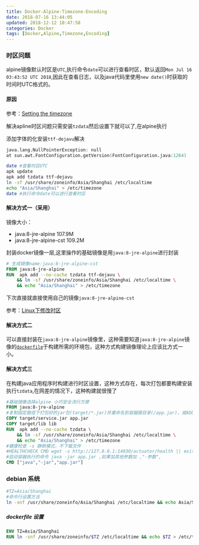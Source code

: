 ```yaml
---
title: Docker-Alpine-Timezone-Encoding
date: 2018-07-16 13:44:05
updated: 2018-12-12 10:47:58
categories: Docker
tags: [Docker,Alpine,Timezone,Encoding]
---
```


### 时区问题

alpine镜像默认时区是`UTC`,执行命令`date`可以进行查看时区，默认返回`Mon Jul 16 03:43:52 UTC 2018`,因此在查看日志，以及java代码里使用`new date()`时获取的时间时UTC格式的。

#### 原因

参考：[Setting the timezone](https://wiki.alpinelinux.org/wiki/Setting_the_timezone)

解决apline时区问题只需安装`tzdata`然后设置下就可以了,在alpine执行

添加字体的化安装`ttf-dejavu`解决


```verilog
java.lang.NullPointerException: null
at sun.awt.FontConfiguration.getVersion(FontConfiguration.java:1264)
```

```sh
date #查看时区UTC
apk update 
apk add tzdata ttf-dejavu
ln -sf /usr/share/zoneinfo/Asia/Shanghai /etc/localtime 
echo "Asia/Shanghai" > /etc/timezone
date #执行命令date可以进行查看时区
```

#### 解决方式一（采用）

镜像大小：

* java:8-jre-alpine 107.9M
* java:8-jre-alpine-cst  109.2M

封装docker镜像一层,这里操作的基础镜像是用`java:8-jre-alpine`进行封装

```dockerfile
# 生成镜像name:java:8-jre-alpine-cst
FROM java:8-jre-alpine
RUN  apk add --no-cache tzdata ttf-dejavu \
	&& ln -sf /usr/share/zoneinfo/Asia/Shanghai /etc/localtime \
    && echo "Asia/Shanghai" > /etc/timezone
```

下次直接就直接使用自己的镜像`java:8-jre-alpine-cst`

参考：[Linux下修改时区](http://www.itfanr.cc/2017/02/23/modify-timezone/)

#### 解决方式二

可以直接封装在`java:8-jre-alpine`镜像里，这种需要知道`java:8-jre-alpine`镜像的[`dockerfile`](https://github.com/docker-library/openjdk/blob/9a0822673dffd3e5ba66f18a8547aa60faed6d08/8-jre/alpine/Dockerfile)于构建所需的环境包，这种方式构建镜像理论上应该比方式一小。

#### 解决方式三

在构建java应用程序时构建进行时区设置，这种方式存在，每次打包都要构建安装执行`tzdata`,在网差的情况下，这种构建就很慢了

```dockerfile
#基础镜像选择alpine 小巧安全流行方便
FROM java:8-jre-alpine
#复制固定路径下打包好的jar包(target/*.jar)并重命名到容器跟目录(/app.jar)，或ADD
COPY target/service.jar app.jar
COPY target/lib lib
RUN  apk add --no-cache tzdata \
	&& ln -sf /usr/share/zoneinfo/Asia/Shanghai /etc/localtime \
    && echo "Asia/Shanghai" > /etc/timezone
#健康检查 -s 静默模式，不下载文件
#HEALTHCHECK CMD wget -s http://127.0.0.1:14030/actuator/health || exit 1
#启动容器执行的命令 java -jar app.jar ,如果加其他参数加 ,"-参数",
CMD ["java","-jar","app.jar"]
```

### debian 系统

```bash
#TZ=Asia/Shanghai
#命令行设置方法
ln -snf /usr/share/zoneinfo/Asia/Shanghai /etc/localtime && echo Asia/Shanghai > /etc/timezone
```

##### dockerfile 设置

```dockerfile
ENV TZ=Asia/Shanghai
RUN ln -snf /usr/share/zoneinfo/$TZ /etc/localtime && echo $TZ > /etc/timezone
```

